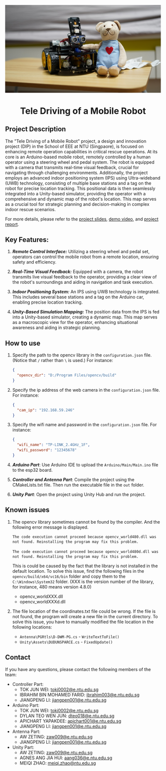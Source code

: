 <p align="center">
    <img src="doc/project_cover.jpg" alt="Example Image">
</p>

<h1 align="center">Tele Driving of a Mobile Robot</h1>

## Project Description

The "Tele Driving of a Mobile Robot" project, a design and innovation project (DIP) in the School of EEE at NTU (Singpaore), is focused on enhancing remote operation capabilities in critical rescue operations. At its core is an Arduino-based mobile robot, remotely controlled by a human operator using a steering wheel and pedal system. The robot is equipped with a camera that transmits real-time visual feedback, crucial for navigating through challenging environments. Additionally, the project employs an advanced indoor positioning system (IPS) using Ultra-wideband (UWB) technology, consisting of multiple base stations and a tag on the robot for precise location tracking. This positional data is then seamlessly integrated into a Unity-based simulator, providing the operator with a comprehensive and dynamic map of the robot's location. This map serves as a crucial tool for strategic planning and decision-making in complex indoor rescue scenarios.

For more details, please refer to the [project slides](doc/project_slide.pptx), [demo video](doc/demo_video.mp4), and [project report](doc/project_report.pdf).

## Key Features:

1. **_Remote Control Interface:_** Utilizing a steering wheel and pedal set, operators can control the mobile robot from a remote location, ensuring safety and efficiency.

2. **_Real-Time Visual Feedback:_** Equipped with a camera, the robot transmits live visual feedback to the operator, providing a clear view of the robot's surroundings and aiding in navigation and task execution.

3. **_Indoor Positioning System:_** An IPS using UWB technology is integrated. This includes several base stations and a tag on the Arduino car, enabling precise location tracking.

4. **_Unity-Based Simulation Mapping:_** The position data from the IPS is fed into a Unity-based simulator, creating a dynamic map. This map serves as a macroscopic view for the operator, enhancing situational awareness and aiding in strategic planning.

## How to use

1. Specify the path to the opencv library in the `configuration.json` file. (Notice that `/` rather than `\` is used.) For instance:

   ```json
   {
     "opencv_dir": "D:/Program Files/opencv/build"
   }
   ```

2. Specify the ip address of the web camera in the `configuration.json` file. For instance:

   ```json
   {
     "cam_ip": "192.168.59.246"
   }
   ```

3. Specify the wifi name and password in the `configuration.json` file. For instance:

   ```json
   {
     "wifi_name": "TP-LINK_2.4GHz_1F",
     "wifi_password": "12345678"
   }
   ```

4. **_Arduino Part_**: Use Arduino IDE to upload the `Arduino/Main/Main.ino` file to the esp32 board.

5. **_Controller and Antenna Part_**: Compile the project using the CMakeLists.txt file. Then run the executable file in the `out` folder.

6. **_Unity Part_**: Open the project using Unity Hub and run the project.

## Known issues

1. The opencv library sometimes cannot be found by the compiler. And the following error message is displayed.

   ```
   The code execution cannot proceed because opencv_world480.dll was not found. Reinstalling the program may fix this problem.

   The code execution cannot proceed because opencv_world480d.dll was not found. Reinstalling the program may fix this problem.
   ```

   This is could be caused by the fact that the library is not installed in the default location. To solve this issue, find the following files in the `opencv/build/x64/vc16/bin` folder and copy them to the `C:\Windows\System32` folder. (XXX is the version number of the library, for instance, 480 means version 4.8.0)

   - opencv_worldXXX.dll
   - opencv_worldXXXd.dll

2. The file location of the coordinates.txt file could be wrong. If the file is not found, the program will create a new file in the current directory. To solve this issue, you have to manually modified the file location in the following locations:
   - `Antenna\PGRtls\D-DWM-PG.cs` - `WriteTextToFile()`
   - `Unity\Assets\DUDUNSPARCE.cs` - `FixedUpdate()`

## Contact

If you have any questions, please contact the following members of the team:

- Controller Part:
  - TOK JUN WEI: tokj0002@e.ntu.edu.sg
  - IBRAHIM BIN MOHAMED FARID: ibrahim003@e.ntu.edu.sg
  - JIANGPENG LI: jiangpen001@e.ntu.edu.sg
- Arduino Part:
  - TOK JUN WEI: tokj0002@e.ntu.edu.sg
  - DYLAN TEO WEN JUN: dteo018@e.ntu.edu.sg
  - APICHART YAPAKDEE: apichart001@e.ntu.edu.sg
  - JIANGPENG LI: jiangpen001@e.ntu.edu.sg
- Antenna Part:
  - AW ZETING: zaw009@e.ntu.edu.sg
  - JIANGPENG LI: jiangpen001@e.ntu.edu.sg
- Unity Part:
  - AW ZETING: zaw009@e.ntu.edu.sg
  - AGNES ANG JIA HUI: aang036@e.ntu.edu.sg
  - MEIQI ZHAO: meiqi.zhao@ntu.edu.sg
